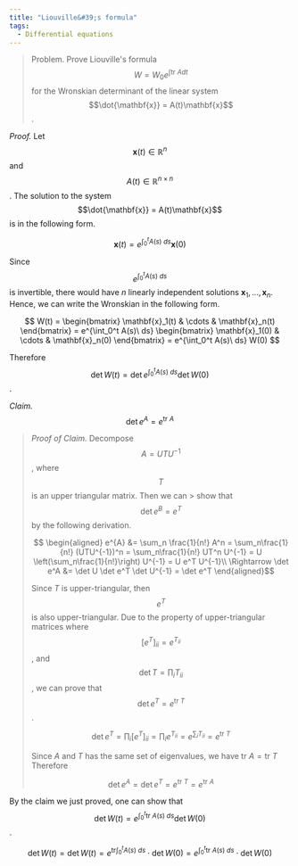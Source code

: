 ```yaml
---
title: "Liouville&#39;s formula"
tags:
  - Differential equations
---
```

> Problem. Prove Liouville&#39;s formula $$W=W_0 e^{\int \mathrm{tr}\ A dt}$$ for the Wronskian determinant of the linear system $$\dot{\mathbf{x}} = A(t)\mathbf{x}$$.

*Proof.* Let $$\mathbf{x}(t)\in\mathbb{R}^n$$ and $$A(t)\in\mathbb{R}^{n\times n}$$. The solution to the system $$\dot{\mathbf{x}} = A(t)\mathbf{x}$$ is in the following form.

$$
\mathbf{x}(t) = e^{\int_0^t A(s)\ ds}\mathbf{x}(0)
$$

Since $$e^{\int_0^t A(s)\ ds}$$ is invertible, there would have $n$ linearly independent solutions $\mathbf{x}_1,\dots,\mathbf{x}_n$. Hence, we can write the Wronskian in the following form.

$$
W(t) = \begin{bmatrix}
    \mathbf{x}_1(t) & \cdots & \mathbf{x}_n(t)
\end{bmatrix} = 
e^{\int_0^t A(s)\ ds}
\begin{bmatrix}
    \mathbf{x}_1(0) & \cdots & \mathbf{x}_n(0)
\end{bmatrix} = 
e^{\int_0^t A(s)\ ds} W(0)
$$

Therefore $$\det W(t) = \det e^{\int_0^t A(s)\ ds}\det W(0)$$.

*Claim.* $$\det e^A = e^{\mathrm{tr}\ A}$$

> *Proof of Claim.* Decompose $$A=UTU^{-1}$$, where $$T$$ is an upper triangular matrix. Then we can > show that $$\det e^{B}=e^{T}$$ by the following derivation.
> 
> $$
\begin{aligned}
e^{A} &= \sum_n \frac{1}{n!} A^n
= \sum_n\frac{1}{n!} (UTU^{-1})^n
= \sum_n\frac{1}{n!} UT^n U^{-1}
= U \left(\sum_n\frac{1}{n!}\right) U^{-1}
= U e^T U^{-1}\\
\Rightarrow \det e^A &= \det U \det e^T \det U^{-1} = \det e^T    
\end{aligned}$$
> 
> Since $T$ is upper-triangular, then $$e^T$$ is also upper-triangular. Due to the property of upper-triangular matrices where $$[e^T]_{ii} = e^{T_{ii}}$$, and $$\det T = \prod_i T_ {ii}$$, we can prove that $$\det e^T = e^{\mathrm{tr}\ T}$$.
> 
> $$
\det e^T = \prod_i [e^T]_{ii} = \prod_i e^{T_{ii}} = e^{\sum_i T_{ii}} = e^{\mathrm{tr}\ T}$$
> 
> Since $A$ and $T$ has the same set of eigenvalues, we have $\mathrm{tr}\ A=\mathrm{tr}\ T$ Therefore 
> 
> $$
\det e^A = \det e^T = e^{\mathrm{tr}\ T} = e^{\mathrm{tr}\ A}$$

By the claim we just proved, one can show that $$\det W(t) = e^{\int_0^t \mathrm{tr}\ A(s)\ ds}\det W(0)$$.

$$
\det W(t) = \det W(t) =  e^{\mathrm{tr}\int_0^t A(s)\ ds} \cdot \det W(0)
=  e^{\int_0^t \mathrm{tr}\ A(s)\ ds} \cdot \det W(0)
$$





